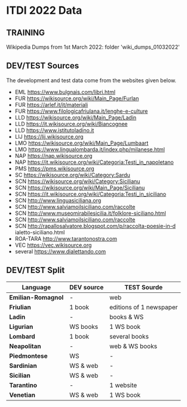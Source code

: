 
# ITDI 2022 Data

## TRAINING 

Wikipedia Dumps from 1st March 2022: folder 'wiki_dumps_01032022'

## DEV/TEST Sources

The development and test data come from the websites given below. 
- EML https://www.bulgnais.com/libri.html
- FUR https://wikisource.org/wiki/Main_Page/Furlan
- FUR https://arlef.it/it/materiali
- FUR https://www.filologicafriulana.it/lenghe-e-culture
- LLD https://wikisource.org/wiki/Main_Page/Ladin
- LLD https://it.wikisource.org/wiki/Biancognee
- LLD https://www.istitutoladino.it
- LIJ https://lij.wikisource.org
- LMO https://wikisource.org/wiki/Main_Page/Lumbaart
- LMO https://www.lingualombarda.it/index.php/milanese.html
- NAP https://nap.wikisource.org
- NAP https://it.wikisource.org/wiki/Categoria:Testi_in_napoletano
- PMS https://pms.wikisource.org
- SC https://wikisource.org/wiki/Category:Sardu
- SCN https://wikisource.org/wiki/Category:Sicilianu
- SCN https://wikisource.org/wiki/Main_Page/Sicilianu
- SCN https://it.wikisource.org/wiki/Categoria:Testi_in_siciliano
- SCN http://www.linguasiciliana.org
- SCN http://www.salviamoilsiciliano.com/raccolte
- SCN http://www.museomirabilesicilia.it/folklore-siciliano.html
- SCN http://www.salviamoilsiciliano.com/raccolte
- SCN http://rapallosalvatore.blogspot.com/p/raccolta-poesie-in-d ialetto-siciliano.html
- ROA-TARA http://www.tarantonostra.com 
- VEC https://vec.wikisource.org 
- several https://www.dialettando.com


## DEV/TEST Split

| **Language**         | **DEV source** | **TEST Sourde**         |
|----------------------|----------------|-------------------------|
| **Emilian-Romagnol** | -              | web                     |
| **Friulian**         | 1 book         | editions of 1 newspaper |
| **Ladin**            | -              | books & WS              |
| **Ligurian**         | WS books       | 1 WS book               |
| **Lombard**          | 1 book         | several books           |
| **Neapolitan**       | -              | web & WS books          |
| **Piedmontese**      | WS             | -                       |
| **Sardinian**        | WS & web       | -                       |
| **Sicilian**         | WS & web       | -                       |
| **Tarantino**        | -              | 1 website               |
| **Venetian**         | WS & web       | 1 WS book               |
